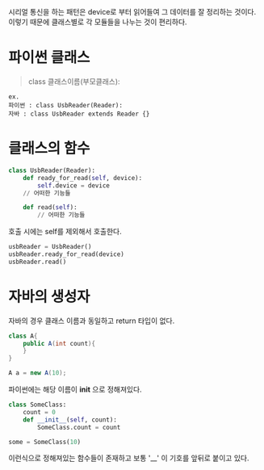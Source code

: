 시리얼 통신을 하는 패턴은 device로 부터 읽어들여 그 데이터를 잘 정리하는 것이다.
이렇기 때문에 클래스별로 각 모듈들을 나누는 것이 편리하다.

# 파이썬 클래스
> class 클래스이름(부모클래스):

```
ex. 
파이썬 : class UsbReader(Reader):
자바 : class UsbReader extends Reader {}
```

# 클래스의 함수
```python
class UsbReader(Reader):
    def ready_for_read(self, device):
        self.device = device
	// 어떠한 기능들

    def read(self):
        // 어떠한 기능들
```

호출 시에는 self를 제외해서 호출한다.
```python
usbReader = UsbReader()
usbReader.ready_for_read(device)
usbReader.read()
```

# 자바의 생성자
자바의 경우 클래스 이름과 동일하고 return 타입이 없다.
```java
class A{
    public A(int count){
    }
}

A a = new A(10);
```

파이썬에는 해당 이름이 __init__ 으로 정해져있다.
```python
class SomeClass:
    count = 0
    def __init__(self, count):
        SomeClass.count = count

some = SomeClass(10)
```

이런식으로 정해져있는 함수들이 존재하고 보통 '__' 이 기호를 앞뒤로 붙이고 있다.

